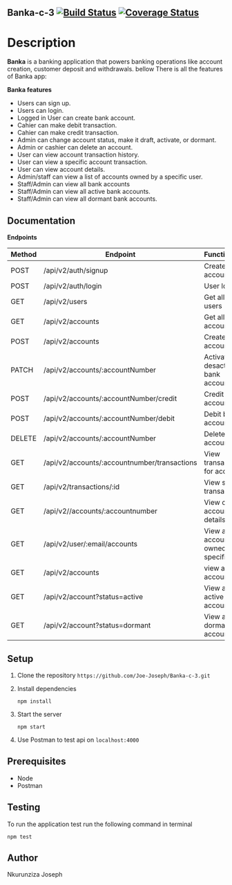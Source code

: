 ## Banka-c-3 [![Build Status](https://travis-ci.org/Joe-Joseph/Banka-c-3.svg?branch=develop)](https://travis-ci.org/Joe-Joseph/Banka-c-3) [![Coverage Status](https://coveralls.io/repos/github/Joe-Joseph/Banka-c-3/badge.svg?branch=develop)](https://coveralls.io/github/Joe-Joseph/Banka-c-3?branch=develop)

# Description

**Banka** is a banking application that powers banking operations like account creation, customer deposit and withdrawals.
bellow There is all the features of Banka app:

**Banka features**
  * Users can sign up.
  * Users can login.
  * Logged in User can create bank account.
  * Cahier can make debit transaction.
  * Cahier can make credit transaction.
  * Admin can change account status, make it draft, activate, or dormant.
  * Admin or cashier can delete an account.
  * User can view account transaction history.
  * User can view a specific account transaction.
  * User can view account details.
  * Admin/staff can view a list of accounts owned by a specific user.
  * Staff/Admin can view all bank accounts
  * Staff/Admin can view all active bank accounts.
  * Staff/Admin can view all dormant bank accounts.
  
  ## Documentation
  
   **Endpoints**
 
 Method | Endpoint | Functionality
 -------| -------- | -------------
 POST | /api/v2/auth/signup | Create user account
 POST | /api/v2/auth/login | User login
 GET | /api/v2/users | Get all the users
 GET | /api/v2/accounts | Get all the accounts
 POST | /api/v2/accounts | Create bank account
 PATCH | /api/v2/accounts/:accountNumber | Activate or desactivate bank account
 POST | /api/v2/accounts/:accountNumber/credit | Credit bank account
 POST | /api/v2/accounts/:accountNumber/debit | Debit bank account
 DELETE | /api/v2/accounts/:accountNumber | Delete bank accounts
 GET | /api/v2/accounts/:accountnumber/transactions |View transactions for account
 GET | /api/v2/transactions/:id |View specific transaction
 GET | /api/v2//accounts/:accountnumber | View one account details
 GET | /api/v2/user/:email/accounts | View a list of accounts owned by a specific user
 GET | /api/v2/accounts | view all bank accounts
 GET | /api/v2/account?status=active | View all active accounts
 GET | /api/v2/account?status=dormant | View all dormant accounts
 
 ## Setup
  1. Clone the repository
     ```https://github.com/Joe-Joseph/Banka-c-3.git```
     
  2. Install dependencies
  
     ```npm install```
     
  3. Start the server
  
     ```npm start```
  
  4. Use Postman to test api on ```localhost:4000```

## Prerequisites
  * Node
  * Postman
  
 ## Testing
 To run the application test run the following command in terminal
 
 ```npm test```

## Author
Nkurunziza Joseph
